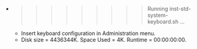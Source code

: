 * >>>>>>>>> Running inst-std-system-keyboard.sh ...
  * Insert keyboard configuration in Administration menu.
  * Disk size = 4436344K. Space Used = 4K. Runtime = 00:00:00:00.
